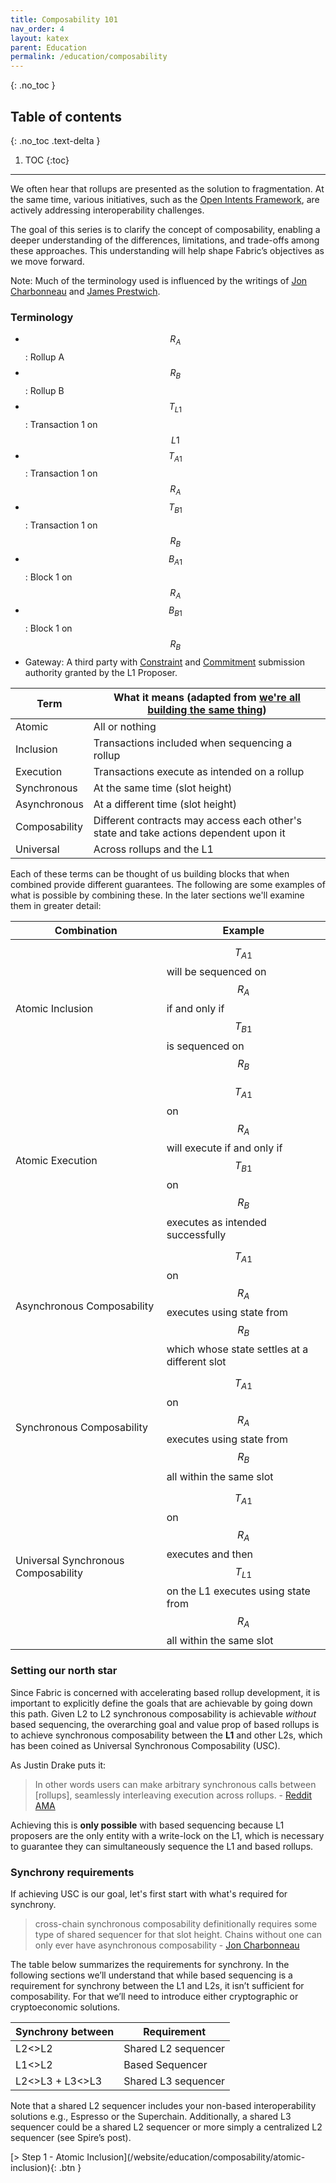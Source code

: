 ```yaml
---
title: Composability 101
nav_order: 4
layout: katex
parent: Education
permalink: /education/composability
---
```

{: .no_toc }

## Table of contents
{: .no_toc .text-delta }

1. TOC
{:toc}

---

We often hear that rollups are presented as the solution to fragmentation. At the same time, various initiatives, such as the [Open Intents Framework](https://www.openintents.xyz/The-Open-Intents-Framework-Intents-As-A-Public-Good-1976d35200d680fb8215f28775e067ec), are actively addressing interoperability challenges.

The goal of this series is to clarify the concept of composability, enabling a deeper understanding of the differences, limitations, and trade-offs among these approaches. This understanding will help shape Fabric’s objectives as we move forward.

Note: Much of the terminology used is influenced by the writings of [Jon Charbonneau](https://dba.xyz/were-all-building-the-same-thing/#cross-chain-unbundling) and [James Prestwich](https://prestwich.substack.com/p/the-definitive-guide-to-sequencing).

### Terminology
- $$R_A$$: Rollup A
- $$R_B$$: Rollup B
- $$T_{L1}$$: Transaction 1 on $$L1$$
- $$T_{A1}$$: Transaction 1 on $$R_A$$
- $$T_{B1}$$: Transaction 1 on $$R_B$$
- $$B_{A1}$$: Block 1 on $$R_A$$
- $$B_{B1}$$: Block 1 on $$R_B$$
- Gateway: A third party with [Constraint](/website/development/l1-components/constraints-api) and [Commitment](/website/development/l1-components/commitments-api) submission authority granted by the L1 Proposer.

| Term | What it means (adapted from [we're all building the same thing](https://dba.xyz/were-all-building-the-same-thing/#definitions))
|----------|----------|
| Atomic         | All or nothing         | 
| Inclusion      | Transactions included when sequencing a rollup         |
| Execution      | Transactions execute as intended on a rollup         |
| Synchronous    | At the same time (slot height)         |
| Asynchronous   | At a different time (slot height)         |
| Composability  | Different contracts may access each other's state and take actions dependent upon it         |
| Universal  | Across rollups and the L1          |

Each of these terms can be thought of us building blocks that when combined provide different guarantees. The following are some examples of what is possible by combining these. In the later sections we'll examine them in greater detail:


| Combination | Example |
|----------|----------|
| Atomic Inclusion         | $$T_{A1}$$ will be sequenced on $$R_A$$ if and only if $$T_{B1}$$ is sequenced on $$R_B$$
| Atomic Execution         | $$T_{A1}$$ on $$R_A$$ will execute if and only if $$T_{B1}$$ on $$R_B$$ executes as intended successfully          |
| Asynchronous Composability         | $$T_{A1}$$ on $$R_A$$ executes using state from $$R_B$$ which whose state settles at a different slot          |
| Synchronous Composability         | $$T_{A1}$$ on $$R_A$$ executes using state from $$R_B$$ all within the same slot          |
| Universal Synchronous Composability         | $$T_{A1}$$ on $$R_A$$ executes and then $$T_{L1}$$ on the L1 executes using state from $$R_A$$ all within the same slot          |

### Setting our north star
Since Fabric is concerned with accelerating based rollup development, it is important to explicitly define the goals that are achievable by going down this path. Given L2 to L2 synchronous composability is achievable *without* based sequencing, the overarching goal and value prop of based rollups is to achieve synchronous composability between the **L1** and other L2s, which has been coined as Universal Synchronous Composability (USC). 

As Justin Drake puts it:

> In other words users can make arbitrary synchronous calls between [rollups], seamlessly interleaving execution across rollups. - [Reddit AMA](https://www.reddit.com/r/ethereum/comments/191kke6/comment/kh78s3m/?utm_source=share&utm_medium=web3x&utm_name=web3xcss&utm_term=1&utm_content=share_button)
> 

Achieving this is **only possible** with based sequencing because L1 proposers are the only entity with a write-lock on the L1, which is necessary to guarantee they can simultaneously sequence the L1 and based rollups.

### Synchrony requirements
If achieving USC is our goal, let's first start with what's required for synchrony.


> cross-chain synchronous composability definitionally requires some type of shared sequencer for that slot height. Chains without one can only ever have asynchronous composability - [Jon Charbonneau](https://dba.xyz/were-all-building-the-same-thing/#universal-synchronous-composability)
> 

The table below summarizes the requirements for synchrony. In the following sections we’ll understand that while based sequencing is a requirement for synchrony between the L1 and L2s, it isn’t sufficient for composability. For that we’ll need to introduce either cryptographic or cryptoeconomic solutions.

| Synchrony between | Requirement |
|----------|----------|
| L2<>L2 | Shared L2 sequencer |
| L1<>L2 | Based Sequencer |
| L2<>L3 + L3<>L3 | Shared L3 sequencer |

Note that a shared L2 sequencer includes your non-based interoperability solutions e.g., Espresso or the Superchain. Additionally, a shared L3 sequencer could be a shared L2 sequencer or more simply a centralized L2 sequencer (see Spire’s post).

<span class="fs-8">
[> Step 1 - Atomic Inclusion](/website/education/composability/atomic-inclusion){: .btn }
</span>

